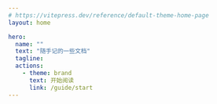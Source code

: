 ```yaml
---
# https://vitepress.dev/reference/default-theme-home-page
layout: home

hero:
  name: ""
  text: "随手记的一些文档"
  tagline: 
  actions:
    - theme: brand
      text: 开始阅读
      link: /guide/start
---
```


